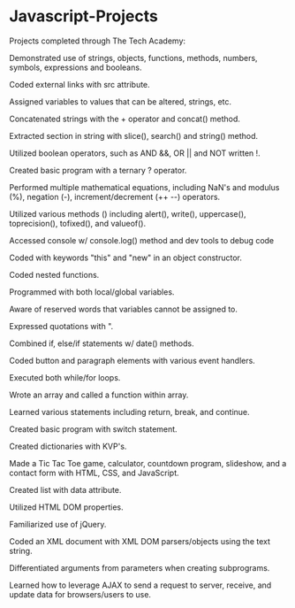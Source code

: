 # Javascript-Projects

Projects completed through The Tech Academy:

Demonstrated use of strings, objects, functions, methods, numbers, symbols, expressions and booleans.

Coded external links with src attribute.

Assigned variables to values that can be altered, strings, etc.

Concatenated strings with the + operator and concat() method.

Extracted section in string with slice(), search() and string() method.  

Utilized boolean operators, such as AND &&, OR || and NOT written !.

Created basic program with a ternary ? operator.

Performed multiple mathematical equations, including NaN's and modulus (%), negation (-), increment/decrement (++ --) operators.

Utilized various methods () including alert(), write(), uppercase(), toprecision(), tofixed(), and valueof().

Accessed console w/ console.log() method and dev tools to debug code

Coded with keywords "this" and "new" in an object constructor.

Coded nested functions. 

Programmed with both local/global variables.

Aware of reserved words that variables cannot be assigned to.

Expressed quotations with \".

Combined if, else/if statements w/ date() methods.

Coded button and paragraph elements with various event handlers.

Executed both while/for loops.

Wrote an array and called a function within array.

Learned various statements including return, break, and continue.

Created basic program with switch statement.

Created dictionaries with KVP's.

Made a Tic Tac Toe game, calculator, countdown program, slideshow, and a contact form with HTML, CSS, and JavaScript.

Created list with data attribute.

Utilized HTML DOM properties.

Familiarized use of jQuery.

Coded an XML document with XML DOM parsers/objects using the text string.

Differentiated arguments from parameters when creating subprograms.

Learned how to leverage AJAX to send a request to server, receive, and update data for browsers/users to use.

